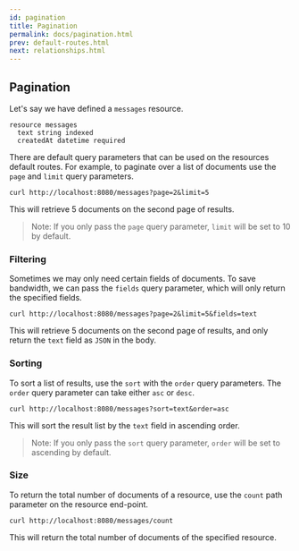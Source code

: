 ```yaml
---
id: pagination
title: Pagination
permalink: docs/pagination.html
prev: default-routes.html
next: relationships.html
---
```


## Pagination

Let's say we have defined a `messages` resource.

```
resource messages
  text string indexed
  createdAt datetime required
```

There are default query parameters that can be used on the resources default routes. For example, to paginate over a list of documents use the `page` and `limit` query parameters.

```
curl http://localhost:8080/messages?page=2&limit=5
```

This will retrieve 5 documents on the second page of results.

> Note: If you only pass the `page` query parameter, `limit` will be set to 10 by default.

### Filtering

Sometimes we may only need certain fields of documents. To save bandwidth, we can pass the `fields` query parameter, which will only return the specified fields.

```
curl http://localhost:8080/messages?page=2&limit=5&fields=text
```

This will retrieve 5 documents on the second page of results, and only return the `text` field as `JSON` in the body.

### Sorting

To sort a list of results, use the `sort` with the `order` query parameters. The `order` query parameter can take either `asc` or `desc`.

```
curl http://localhost:8080/messages?sort=text&order=asc
```

This will sort the result list by the `text` field in ascending order.

> Note: If you only pass the `sort` query parameter, `order` will be set to ascending by default.

### Size

To return the total number of documents of a resource, use the `count` path parameter on the resource end-point.

```
curl http://localhost:8080/messages/count
```

This will return the total number of documents of the specified resource.